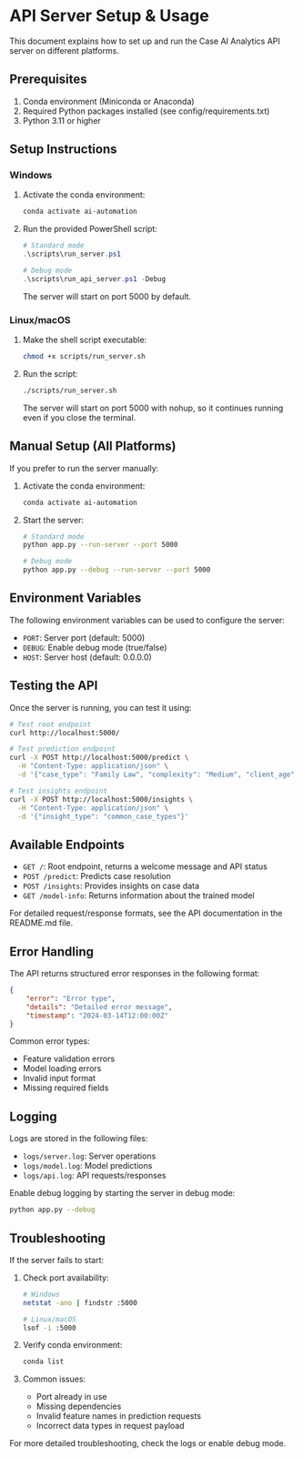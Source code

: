 # API Server Setup & Usage

This document explains how to set up and run the Case AI Analytics API server on different platforms.

## Prerequisites

1. Conda environment (Miniconda or Anaconda)
2. Required Python packages installed (see config/requirements.txt)
3. Python 3.11 or higher

## Setup Instructions

### Windows

1. Activate the conda environment:
   ```powershell
   conda activate ai-automation
   ```

2. Run the provided PowerShell script:
   ```powershell
   # Standard mode
   .\scripts\run_server.ps1

   # Debug mode
   .\scripts\run_api_server.ps1 -Debug
   ```

   The server will start on port 5000 by default.

### Linux/macOS

1. Make the shell script executable:
   ```bash
   chmod +x scripts/run_server.sh
   ```

2. Run the script:
   ```bash
   ./scripts/run_server.sh
   ```

   The server will start on port 5000 with nohup, so it continues running even if you close the terminal.

## Manual Setup (All Platforms)

If you prefer to run the server manually:

1. Activate the conda environment:
   ```bash
   conda activate ai-automation
   ```

2. Start the server:
   ```bash
   # Standard mode
   python app.py --run-server --port 5000

   # Debug mode
   python app.py --debug --run-server --port 5000
   ```

## Environment Variables

The following environment variables can be used to configure the server:

- `PORT`: Server port (default: 5000)
- `DEBUG`: Enable debug mode (true/false)
- `HOST`: Server host (default: 0.0.0.0)

## Testing the API

Once the server is running, you can test it using:

```bash
# Test root endpoint
curl http://localhost:5000/

# Test prediction endpoint
curl -X POST http://localhost:5000/predict \
  -H "Content-Type: application/json" \
  -d '{"case_type": "Family Law", "complexity": "Medium", "client_age": 35, "client_income_level": "Medium", "days_open": 30, "escalated": false}'

# Test insights endpoint
curl -X POST http://localhost:5000/insights \
  -H "Content-Type: application/json" \
  -d '{"insight_type": "common_case_types"}'
```

## Available Endpoints

- `GET /`: Root endpoint, returns a welcome message and API status
- `POST /predict`: Predicts case resolution
- `POST /insights`: Provides insights on case data
- `GET /model-info`: Returns information about the trained model

For detailed request/response formats, see the API documentation in the README.md file.

## Error Handling

The API returns structured error responses in the following format:

```json
{
    "error": "Error type",
    "details": "Detailed error message",
    "timestamp": "2024-03-14T12:00:00Z"
}
```

Common error types:
- Feature validation errors
- Model loading errors
- Invalid input format
- Missing required fields

## Logging

Logs are stored in the following files:
- `logs/server.log`: Server operations
- `logs/model.log`: Model predictions
- `logs/api.log`: API requests/responses

Enable debug logging by starting the server in debug mode:
```bash
python app.py --debug
```

## Troubleshooting

If the server fails to start:

1. Check port availability:
   ```bash
   # Windows
   netstat -ano | findstr :5000
   
   # Linux/macOS
   lsof -i :5000
   ```

2. Verify conda environment:
   ```bash
   conda list
   ```

3. Common issues:
   - Port already in use
   - Missing dependencies
   - Invalid feature names in prediction requests
   - Incorrect data types in request payload

For more detailed troubleshooting, check the logs or enable debug mode. 